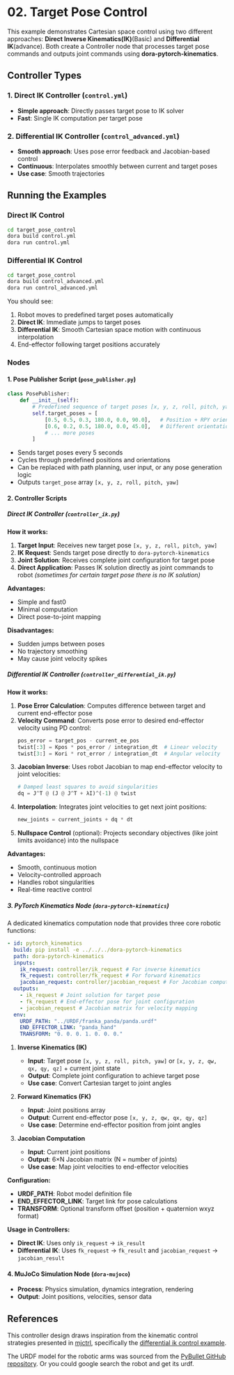 # 02. Target Pose Control

This example demonstrates Cartesian space control using two different approaches: **Direct Inverse Kinematics(IK)**(Basic) and **Differential IK**(advance). Both create a Controller node that processes target pose commands and outputs joint commands using **dora-pytorch-kinematics**.

## Controller Types

### 1. Direct IK Controller (`control.yml`)

- **Simple approach**: Directly passes target pose to IK solver
- **Fast**: Single IK computation per target pose

### 2. Differential IK Controller (`control_advanced.yml`)

- **Smooth approach**: Uses pose error feedback and Jacobian-based control
- **Continuous**: Interpolates smoothly between current and target poses
- **Use case**: Smooth trajectories

## Running the Examples

### Direct IK Control

```bash
cd target_pose_control
dora build control.yml
dora run control.yml
```

### Differential IK Control

```bash
cd target_pose_control
dora build control_advanced.yml
dora run control_advanced.yml
```

You should see:

1. Robot moves to predefined target poses automatically
2. **Direct IK**: Immediate jumps to target poses
3. **Differential IK**: Smooth Cartesian space motion with continuous interpolation
4. End-effector following target positions accurately

### Nodes

#### 1. **Pose Publisher Script** (`pose_publisher.py`)

```python
class PosePublisher:
    def __init__(self):
        # Predefined sequence of target poses [x, y, z, roll, pitch, yaw]
        self.target_poses = [
            [0.5, 0.5, 0.3, 180.0, 0.0, 90.0],   # Position + RPY orientation
            [0.6, 0.2, 0.5, 180.0, 0.0, 45.0],   # Different orientation
            # ... more poses
        ]
```

- Sends target poses every 5 seconds
- Cycles through predefined positions and orientations
- Can be replaced with path planning, user input, or any pose generation logic
- Outputs `target_pose` array `[x, y, z, roll, pitch, yaw]`

#### 2. **Controller Scripts**

##### Direct IK Controller (`controller_ik.py`)

**How it works:**

1. **Target Input**: Receives new target pose `[x, y, z, roll, pitch, yaw]`
2. **IK Request**: Sends target pose directly to `dora-pytorch-kinematics`
3. **Joint Solution**: Receives complete joint configuration for target pose
4. **Direct Application**: Passes IK solution directly as joint commands to robot _(sometimes for certain target pose there is no IK solution)_

**Advantages:**

- Simple and fast0
- Minimal computation
- Direct pose-to-joint mapping

**Disadvantages:**

- Sudden jumps between poses
- No trajectory smoothing
- May cause joint velocity spikes

##### Differential IK Controller (`controller_differential_ik.py`)

**How it works:**

1. **Pose Error Calculation**: Computes difference between target and current end-effector pose
2. **Velocity Command**: Converts pose error to desired end-effector velocity using PD control:
   ```python
   pos_error = target_pos - current_ee_pos
   twist[:3] = Kpos * pos_error / integration_dt  # Linear velocity
   twist[3:] = Kori * rot_error / integration_dt  # Angular velocity
   ```
3. **Jacobian Inverse**: Uses robot Jacobian to map end-effector velocity to joint velocities:
   ```python
   # Damped least squares to avoid singularities
   dq = J^T @ (J @ J^T + λI)^(-1) @ twist
   ```
4. **Interpolation**: Integrates joint velocities to get next joint positions:
   ```python
   new_joints = current_joints + dq * dt
   ```
5. **Nullspace Control** (optional): Projects secondary objectives (like joint limits avoidance) into the nullspace

**Advantages:**

- Smooth, continuous motion
- Velocity-controlled approach
- Handles robot singularities
- Real-time reactive control

<!-- **Jacobian Role:**
- **Forward Kinematics**: Maps joint space to Cartesian space
- **Jacobian Matrix**: Linear mapping between joint velocities and end-effector velocities
- **Inverse Mapping**: Converts desired end-effector motion to required joint motions
- **Singularity Handling**: Damped least squares prevents numerical instability near singularities -->

##### 3. **PyTorch Kinematics Node** (`dora-pytorch-kinematics`)

A dedicated kinematics computation node that provides three core robotic functions:

```yaml
- id: pytorch_kinematics
  build: pip install -e ../../../dora-pytorch-kinematics
  path: dora-pytorch-kinematics
  inputs:
    ik_request: controller/ik_request # For inverse kinematics
    fk_request: controller/fk_request # For forward kinematics
    jacobian_request: controller/jacobian_request # For Jacobian computation
  outputs:
    - ik_request # Joint solution for target pose
    - fk_request # End-effector pose for joint configuration
    - jacobian_request # Jacobian matrix for velocity mapping
  env:
    URDF_PATH: "../URDF/franka_panda/panda.urdf"
    END_EFFECTOR_LINK: "panda_hand"
    TRANSFORM: "0. 0. 0. 1. 0. 0. 0."
```

1. **Inverse Kinematics (IK)**

   - **Input**: Target pose `[x, y, z, roll, pitch, yaw]` or `[x, y, z, qw, qx, qy, qz]` + current joint state
   - **Output**: Complete joint configuration to achieve target pose
   - **Use case**: Convert Cartesian target to joint angles

2. **Forward Kinematics (FK)**

   - **Input**: Joint positions array
   - **Output**: Current end-effector pose `[x, y, z, qw, qx, qy, qz]`
   - **Use case**: Determine end-effector position from joint angles

3. **Jacobian Computation**
   - **Input**: Current joint positions
   - **Output**: 6×N Jacobian matrix (N = number of joints)
   - **Use case**: Map joint velocities to end-effector velocities

**Configuration:**

- **URDF_PATH**: Robot model definition file
- **END_EFFECTOR_LINK**: Target link for pose calculations
- **TRANSFORM**: Optional transform offset (position + quaternion wxyz format)

**Usage in Controllers:**

- **Direct IK**: Uses only `ik_request` → `ik_result`
- **Differential IK**: Uses `fk_request` → `fk_result` and `jacobian_request` → `jacobian_result`

#### 4. **MuJoCo Simulation Node** (`dora-mujoco`)

- **Process**: Physics simulation, dynamics integration, rendering
- **Output**: Joint positions, velocities, sensor data

## References

This controller design draws inspiration from the kinematic control strategies presented in [mjctrl](https://github.com/kevinzakka/mjctrl), specifically the [differential ik control example](https://github.com/kevinzakka/mjctrl/blob/main/diffik.py).

The URDF model for the robotic arms was sourced from the [PyBullet GitHub repository](https://github.com/bulletphysics/bullet3/tree/master/examples/pybullet/gym/pybullet_data). Or you could google search the robot and get its urdf.
